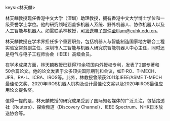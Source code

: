 keys:<林天麟>


林天麟教授现任香港中文大学（深圳）助理教授，拥有香港中文大学博士学位和一级荣誉学士学位。他的研究领域涵盖多机器人系统、野外机器人、协作机器人以及人工智能与机器人。如需联系林教授，可发送电子邮件至tllam@cuhk.edu.cn。

林天麟教授在学术界担任多个重要职务，包括机器人与智能制造国家地方联合工程实验室常务副主任、深圳市人工智能与机器人研究院智能机器人中心主任，同时还是电气与电子工程师协会（IEEE）高级会员。

在学术成果方面，林天麟教授已获得70余项国内外授权专利，发表了2部专著和50余篇论文。他的论文发表于众多顶尖国际期刊和会议，如T-RO、T-MECH、JFR、RA-L、ICRA、IROS等。此外，林教授曾荣获2011年IEEE/ASME T-MECH最佳论文奖、2020年IROS机器人机构及设计最佳论文奖以及2020年IROS最佳应用论文提名奖。

值得一提的是，林天麟教授的研究成果受到了国际知名媒体的广泛关注，包括路透社（Reuters）、探索频道（Discovery Channel）、IEEE Spectrum、NHK日本放送协会等。
